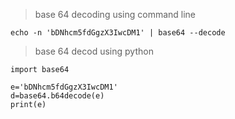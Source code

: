 
> base 64 decoding using command line
	
	echo -n 'bDNhcm5fdGgzX3IwcDM1' | base64 --decode

> base 64 decod using python

	import base64

	e='bDNhcm5fdGgzX3IwcDM1'
	d=base64.b64decode(e)
	print(e)